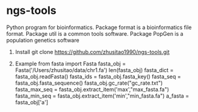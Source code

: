 # ngs-tools

Python program for bioinformatics. Package format is a bioinformatics file format. Package util is a common tools software. Package PopGen is a population genetics software

1. Install
   git clone https://github.com/zhusitao1990/ngs-tools.git

2. Example
   from fasta import Fasta
   fasta_obj = Fasta('/Users/zhusitao/data/chr1.fa')
   len(fasta_obj)
   fasta_dict = fasta_obj.readFasta()
   fasta_ids = fasta_obj.fasta_key()
   fasta_seq = fasta_obj.fasta_sequence()
   fasta_obj.gc_rate("gc_rate.txt")
   fasta_max_seq = fasta_obj.extract_item('max',"max_fasta.fa")
   fasta_min_seq = fasta_obj.extract_item('min',"min_fasta.fa")
   a_fasta = fasta_obj['a']

